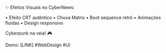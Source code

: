 ✨ Efeitos Visuais no CyberNews:

• Efeito CRT autêntico
• Chuva Matrix
• Boot sequence retrô
• Animações fluidas
• Design responsivo

Cyberpunk na veia! 🎮

Demo: [LINK]
#WebDesign #UI